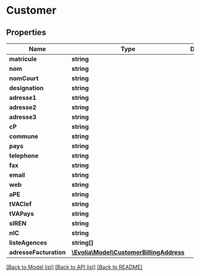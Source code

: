 # Customer

## Properties
Name | Type | Description | Notes
------------ | ------------- | ------------- | -------------
**matricule** | **string** |  | [optional] 
**nom** | **string** |  | 
**nomCourt** | **string** |  | 
**designation** | **string** |  | [optional] 
**adresse1** | **string** |  | 
**adresse2** | **string** |  | 
**adresse3** | **string** |  | 
**cP** | **string** |  | 
**commune** | **string** |  | 
**pays** | **string** |  | 
**telephone** | **string** |  | [optional] 
**fax** | **string** |  | [optional] 
**email** | **string** |  | [optional] 
**web** | **string** |  | [optional] 
**aPE** | **string** |  | 
**tVAClef** | **string** |  | 
**tVAPays** | **string** |  | 
**sIREN** | **string** |  | 
**nIC** | **string** |  | 
**listeAgences** | **string[]** |  | 
**adresseFacturation** | [**\Evolia\Model\CustomerBillingAddress**](CustomerBillingAddress.md) |  | 

[[Back to Model list]](../../README.md#documentation-for-models) [[Back to API list]](../../README.md#documentation-for-api-endpoints) [[Back to README]](../../README.md)

